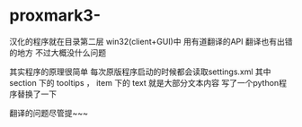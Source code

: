 # proxmark3-

汉化的程序就在目录第二层
win32(client+GUI)中
用有道翻译的API 翻译也有出错的地方 不过大概没什么问题

其实程序的原理很简单 每次原版程序启动的时候都会读取settings.xml
其中
section 下的 tooltips ， 
item 下的 text 就是大部分文本内容
写了一个python程序替换了一下

翻译的问题尽管提~~~
